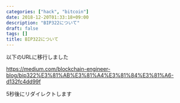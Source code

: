 ```yaml
---
categories: ["hack", "bitcoin"]
date: 2018-12-20T01:33:18+09:00
description: "BIP322について"
draft: false
tags: []
title: BIP322について
---
```


以下のURLに移行しました

<a href="https://medium.com/blockchain-engineer-blog/bip322%E3%81%AB%E3%81%A4%E3%81%84%E3%81%A6-d132fc4dd99f">https://medium.com/blockchain-engineer-blog/bip322%E3%81%AB%E3%81%A4%E3%81%84%E3%81%A6-d132fc4dd99f</a>

5秒後にリダイレクトします

<meta http-equiv="refresh" content="5;URL=https://medium.com/blockchain-engineer-blog/bip322%E3%81%AB%E3%81%A4%E3%81%84%E3%81%A6-d132fc4dd99f">

